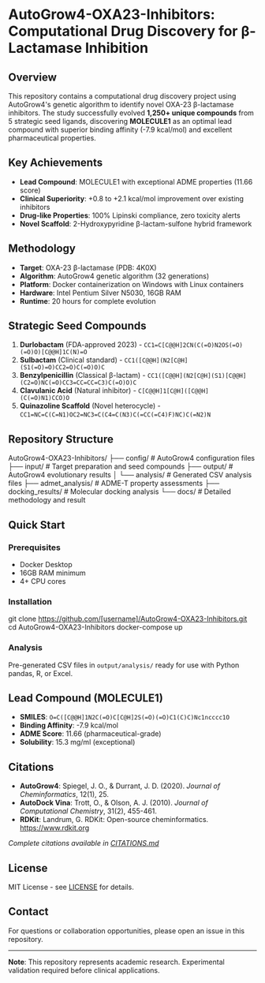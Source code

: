 # AutoGrow4-OXA23-Inhibitors: Computational Drug Discovery for β-Lactamase Inhibition

## Overview

This repository contains a computational drug discovery project using AutoGrow4's genetic algorithm to identify novel OXA-23 β-lactamase inhibitors. The study successfully evolved **1,250+ unique compounds** from 5 strategic seed ligands, discovering **MOLECULE1** as an optimal lead compound with superior binding affinity (-7.9 kcal/mol) and excellent pharmaceutical properties.

## Key Achievements

- **Lead Compound**: MOLECULE1 with exceptional ADME properties (11.66 score)
- **Clinical Superiority**: +0.8 to +2.1 kcal/mol improvement over existing inhibitors
- **Drug-like Properties**: 100% Lipinski compliance, zero toxicity alerts
- **Novel Scaffold**: 2-Hydroxypyridine β-lactam-sulfone hybrid framework

## Methodology

- **Target**: OXA-23 β-lactamase (PDB: 4K0X)
- **Algorithm**: AutoGrow4 genetic algorithm (32 generations)
- **Platform**: Docker containerization on Windows with Linux containers
- **Hardware**: Intel Pentium Silver N5030, 16GB RAM
- **Runtime**: 20 hours for complete evolution

## Strategic Seed Compounds

1. **Durlobactam** (FDA-approved 2023) - `CC1=C[C@@H]2CN(C(=O)N2OS(=O)(=O)O)[C@@H]1C(N)=O`
2. **Sulbactam** (Clinical standard) - `CC1([C@@H](N2[C@H](S1(=O)=O)CC2=O)C(=O)O)C`
3. **Benzylpenicillin** (Classical β-lactam) - `CC1([C@@H](N2[C@H](S1)[C@@H](C2=O)NC(=O)CC3=CC=CC=C3)C(=O)O)C`
4. **Clavulanic Acid** (Natural inhibitor) - `C[C@@H]1[C@H]([C@@H](C(=O)N1)CCO)O`
5. **Quinazoline Scaffold** (Novel heterocycle) - `CC1=NC=C(C=N1)OC2=NC3=C(C4=C(N3)C(=CC(=C4)F)NC)C(=N2)N`

## Repository Structure
AutoGrow4-OXA23-Inhibitors/
├── config/ # AutoGrow4 configuration files
├── input/ # Target preparation and seed compounds
├── output/ # AutoGrow4 evolutionary results
│ └── analysis/ # Generated CSV analysis files
├── admet_analysis/ # ADME-T property assessments
├── docking_results/ # Molecular docking analysis
└── docs/ # Detailed methodology and result


## Quick Start

### Prerequisites
- Docker Desktop
- 16GB RAM minimum
- 4+ CPU cores

### Installation
git clone https://github.com/[username]/AutoGrow4-OXA23-Inhibitors.git
cd AutoGrow4-OXA23-Inhibitors
docker-compose up

### Analysis
Pre-generated CSV files in `output/analysis/` ready for use with Python pandas, R, or Excel.

## Lead Compound (MOLECULE1)

- **SMILES**: `O=C([C@@H]1N2C(=O)C[C@H]2S(=O)(=O)C1(C)C)Nc1ncccc1O`
- **Binding Affinity**: -7.9 kcal/mol
- **ADME Score**: 11.66 (pharmaceutical-grade)
- **Solubility**: 15.3 mg/ml (exceptional)

## Citations

- **AutoGrow4**: Spiegel, J. O., & Durrant, J. D. (2020). *Journal of Cheminformatics*, 12(1), 25.
- **AutoDock Vina**: Trott, O., & Olson, A. J. (2010). *Journal of Computational Chemistry*, 31(2), 455-461.
- **RDKit**: Landrum, G. RDKit: Open-source cheminformatics. https://www.rdkit.org

*Complete citations available in [CITATIONS.md](CITATIONS.md)*

## License

MIT License - see [LICENSE](LICENSE) for details.

## Contact

For questions or collaboration opportunities, please open an issue in this repository.

---

**Note**: This repository represents academic research. Experimental validation required before clinical applications.


